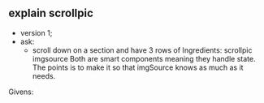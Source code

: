 ## explain scrollpic
* version 1;
* ask:
  * scroll down on a section and have 3 rows of 
Ingredients: scrollpic imgsource
Both are smart components meaning they handle state.
The points is to make it so that imgSource knows as much as it needs.

Givens: